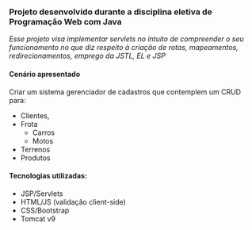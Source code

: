 ### Projeto desenvolvido durante a disciplina eletiva de Programação Web com Java

*Esse projeto visa implementar servlets no intuito de compreender o seu funcionamento no que diz respeito à criação de rotas, mapeamentos, redirecionamentos, emprego da JSTL, EL e JSP*

#### Cenário apresentado
Criar um sistema gerenciador de cadastros que contemplem um CRUD para: 
- Clientes, 
- Frota
  - Carros
  - Motos
- Terrenos
- Produtos

#### Tecnologias utilizadas:
- JSP/Servlets
- HTML/JS (validação client-side)
- CSS/Bootstrap
- Tomcat v9
